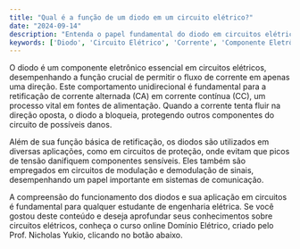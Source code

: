 ```yaml
---
title: "Qual é a função de um diodo em um circuito elétrico?"
date: "2024-09-14"
description: "Entenda o papel fundamental do diodo em circuitos elétricos e como ele influencia a direção da corrente elétrica."
keywords: ['Diodo', 'Circuito Elétrico', 'Corrente', 'Componente Eletrônico']
---
```


O diodo é um componente eletrônico essencial em circuitos elétricos, desempenhando a função crucial de permitir o fluxo de corrente em apenas uma direção. Este comportamento unidirecional é fundamental para a retificação de corrente alternada (CA) em corrente contínua (CC), um processo vital em fontes de alimentação. Quando a corrente tenta fluir na direção oposta, o diodo a bloqueia, protegendo outros componentes do circuito de possíveis danos.

Além de sua função básica de retificação, os diodos são utilizados em diversas aplicações, como em circuitos de proteção, onde evitam que picos de tensão danifiquem componentes sensíveis. Eles também são empregados em circuitos de modulação e demodulação de sinais, desempenhando um papel importante em sistemas de comunicação.

A compreensão do funcionamento dos diodos e sua aplicação em circuitos é fundamental para qualquer estudante de engenharia elétrica. Se você gostou deste conteúdo e deseja aprofundar seus conhecimentos sobre circuitos elétricos, conheça o curso online Domínio Elétrico, criado pelo Prof. Nicholas Yukio, clicando no botão abaixo.